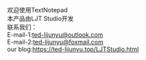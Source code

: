 欢迎使用TextNotepad<br>
本产品由LJT Studio开发<br>
联系我们：<br>
E-mail-1:ted-lijunyu@outlook.com<br>
E-mail-2:ted-lijunyu@foxmail.com<br>
our blog:https://ted-lijunyu.top/LJTStudio.html  
